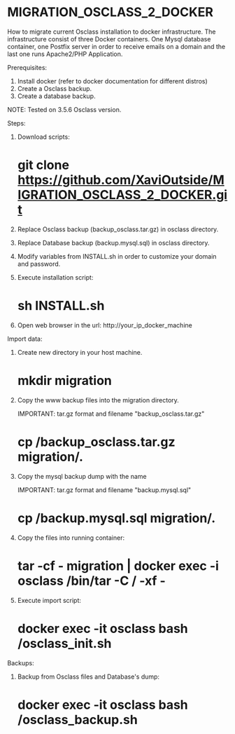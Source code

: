 # MIGRATION_OSCLASS_2_DOCKER
How to migrate current Osclass installation to docker infrastructure.
The infrastructure consist of three Docker containers. One Mysql database container, one Postfix server in order to receive emails on a domain and the last one runs Apache2/PHP Application.

Prerequisites:

1. Install docker (refer to docker documentation for different distros)
2. Create a Osclass backup.
3. Create a database backup.

NOTE: Tested on 3.5.6 Osclass version.

Steps:

1. Download scripts:

     # git clone https://github.com/XaviOutside/MIGRATION_OSCLASS_2_DOCKER.git

2. Replace Osclass backup (backup_osclass.tar.gz) in osclass directory.

3. Replace Database backup (backup.mysql.sql) in osclass directory.

4. Modify variables from INSTALL.sh in order to customize your domain and password.

5. Execute installation script:

     # sh INSTALL.sh

6. Open web browser in the url: http://your_ip_docker_machine

Import data:

1. Create new directory in your host machine.
  
     # mkdir migration

2. Copy the www backup files into the migration directory.
     
     IMPORTANT: tar.gz format and filename "backup_osclass.tar.gz"
     # cp <PATH>/backup_osclass.tar.gz migration/.

3. Copy the mysql backup dump with the name  
     
     IMPORTANT: tar.gz format and filename "backup.mysql.sql"
     # cp <PATH>/backup.mysql.sql migration/.

4. Copy the files into running container:

     # tar -cf - migration | docker exec -i osclass /bin/tar -C / -xf -

5. Execute import script:

     # docker exec -it osclass bash /osclass_init.sh

Backups:

1. Backup from Osclass files and Database's dump:

     # docker exec -it osclass bash /osclass_backup.sh



